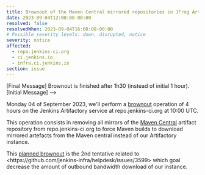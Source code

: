 ```yaml
---
title: Brownout of the Maven Central mirrored repositories in JFrog Artifactory (repo.jenkins-ci.org)
date: 2023-09-04T12:00:00-00:00
resolved: false
resolvedWhen: 2023-09-04T16:00:00-00:00
# Possible severity levels: down, disrupted, notice
severity: notice
affected:
  - repo.jenkins-ci.org
  - ci.jenkins.io
  - infra.ci.jenkins.io
section: issue
---
```


<!-->
[Final Message]
Brownout is finished after 1h30 (instead of initial 1 hour).

[Initial Message]
-->

Monday 04 of September 2023, we'll perform a [brownout](https://en.wikipedia.org/wiki/Brownout_(software_engineering)) operation of 4 hours on the Jenkins Artifactory service at repo.jenkins-ci.org at 10:00 UTC.

This operation consists in removing all mirrors of the [Maven Central](https://search.maven.org/?eh=) artifact repository from repo.jenkins-ci.org to force Maven builds to download mirrored artefacts from the Maven central instead of our Artifactory instance.

This [planned brownout](https://en.wikipedia.org/wiki/Brownout_(software_engineering)) is the 2nd tentative related to <https://github.com/jenkins-infra/helpdesk/issues/3599> which goal decrease the amount of outbound bandwidth download of our instance.
